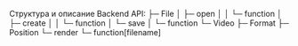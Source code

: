 <!---
 Copyright (c) 2018 PROPHESSOR
 
 This software is released under the MIT License.
 https://opensource.org/licenses/MIT
-->

Структура и описание Backend API:
├─ File
│  ├─ open
│  │  └─ function
│  ├─ create
│  │  └─ function
│  └─ save
│     └─ function
└─ Video
   ├─ Format
   ├─ Position
   └─ render
      └─ function[filename]


<!-- {
	"File": {
		"open": "function",
		"create: "function",
		"save": "function"
	},
	"Video": {
		"Format": {},
		"Position": {},
		"render": "function[filename]"
	}
} -->